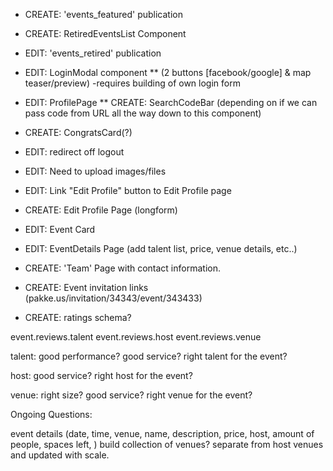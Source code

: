 
*	CREATE: 'events_featured' publication
*	CREATE: RetiredEventsList Component
*	EDIT: 'events_retired' publication	

* EDIT: LoginModal component 
** (2 buttons [facebook/google] & map teaser/preview)
		-requires building of own login form


* EDIT: ProfilePage
** CREATE: SearchCodeBar (depending on if we can pass code from URL all the way down to this component)

* CREATE: CongratsCard(?)


* EDIT: redirect off logout 
* EDIT: Need to upload images/files

* EDIT: Link "Edit Profile" button to Edit Profile page
* CREATE: Edit Profile Page (longform)

* EDIT: Event Card
* EDIT: EventDetails Page (add talent list, price, venue details, etc..)

* CREATE: 'Team' Page with contact information.

* CREATE: Event invitation links (pakke.us/invitation/34343/event/343433)

* CREATE: ratings schema? 

event.reviews.talent
event.reviews.host
event.reviews.venue


talent:
good performance?
good service?
right talent for the event?

host:
good service?
right host for the event?


venue: 
right size? 
good service?
right venue for the event?


Ongoing Questions: 

event details (date, time, venue, name, description, price, host, amount of people, spaces left, )
build collection of venues? separate from host venues and updated with scale. 

